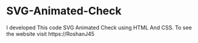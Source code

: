 # SVG-Animated-Check
I developed This code SVG Animated Check using HTML And CSS. To see the website visit https://RoshanJ45
